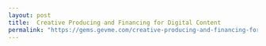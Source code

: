 ```yaml
---
layout: post
title:  Creative Producing and Financing for Digital Content
permalink: "https://gems.gevme.com/creative-producing-and-financing-for-digital-content-10oct2018"
---
```

